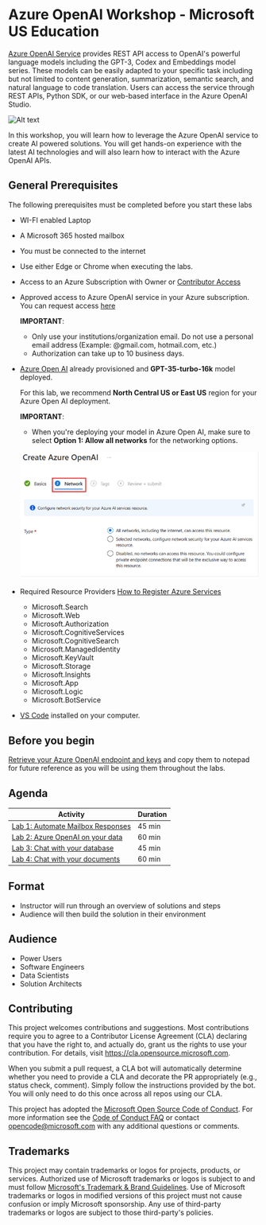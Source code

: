 # Azure OpenAI Workshop - Microsoft US Education
[Azure OpenAI Service](https://learn.microsoft.com/en-us/azure/cognitive-services/openai/overview) provides REST API access to OpenAI's powerful language models including the GPT-3, Codex and Embeddings model series. These models can be easily adapted to your specific task including but not limited to content generation, summarization, semantic search, and natural language to code translation. Users can access the service through REST APIs, Python SDK, or our web-based interface in the Azure OpenAI Studio.

![Alt text](documents/images/OpenAI.png)


In this workshop, you will learn how to leverage the Azure OpenAI service to create AI powered solutions. You will get hands-on experience with the latest AI technologies and will also learn how to interact with the Azure OpenAI APIs.

## General Prerequisites

The following prerequisites must be completed before you start these labs

- WI-FI enabled Laptop
- A Microsoft 365 hosted mailbox
- You must be connected to the internet
- Use either Edge or Chrome when executing the labs.
- Access to an Azure Subscription with Owner or [Contributor Access](https://learn.microsoft.com/en-us/azure/role-based-access-control/role-assignments-steps)

- Approved access to Azure OpenAI service in your Azure subscription. You can request access [here](https://customervoice.microsoft.com/Pages/ResponsePage.aspx?id=v4j5cvGGr0GRqy180BHbR7en2Ais5pxKtso_Pz4b1_xUNTZBNzRKNlVQSFhZMU9aV09EVzYxWFdORCQlQCN0PWcu)


  
    **IMPORTANT**:
    - Only use your institutions/organization email. Do not use a personal email address (Example: @gmail.com, hotmail.com, etc.)
    - Authorization can take up to 10 business days.


- [Azure Open AI](https://learn.microsoft.com/en-us/azure/cognitive-services/openai/how-to/create-resource?pivots=web-portal) already provisioned and **GPT-35-turbo-16k** model deployed.

  For this lab, we recommend **North Central US or East US** region for your Azure Open AI deployment.

   **IMPORTANT**:
  - When you're deploying your model in Azure Open AI, make sure to select **Option 1: Allow all networks** for the networking options.

  ![Alt text](documents/media/prereq-networking.png)

- Required Resource Providers [How to Register Azure Services](https://learn.microsoft.com/en-us/azure/azure-resource-manager/management/resource-providers-and-types)

  - Microsoft.Search
  - Microsoft.Web
  - Microsoft.Authorization
  - Microsoft.CognitiveServices
  - Microsoft.CognitiveSearch
  - Microsoft.ManagedIdentity
  - Microsoft.KeyVault
  - Microsoft.Storage
  - Microsoft.Insights
  - Microsoft.App
  - Microsoft.Logic
  - Microsoft.BotService

- [VS Code](https://code.visualstudio.com/download) installed on your computer.



## Before you begin

  [Retrieve your Azure OpenAI endpoint and keys](https://learn.microsoft.com/en-us/azure/ai-services/openai/quickstart?tabs=command-line%2Cpython-new&pivots=programming-language-powershell#retrieve-key-and-endpoint:~:text=The%20Endpoint%20and%20Keys%20can%20be%20found) and copy them to notepad for future reference as you will be using them throughout the labs.

## Agenda

| Activity | Duration |
| --- | --- |
| [Lab 1: Automate Mailbox Responses](/labs/Lab_Automate_Mailbox_Responses/README.md) | 45 min |
| [Lab 2: Azure OpenAI on your data](/labs/Lab_On_Your_Data/README.md) | 60 min |
| [Lab 3: Chat with your database](/labs/Lab_Data_Analytics/README.md) | 45 min |
| [Lab 4: Chat with your documents](/labs/Lab_chatWithDocuments/README.md) | 60 min |


## Format

- Instructor will run through an overview of solutions and steps
- Audience will then build the solution in their environment

## Audience

- Power Users
- Software Engineers
- Data Scientists
- Solution Architects

## Contributing

This project welcomes contributions and suggestions.  Most contributions require you to agree to a
Contributor License Agreement (CLA) declaring that you have the right to, and actually do, grant us
the rights to use your contribution. For details, visit https://cla.opensource.microsoft.com.

When you submit a pull request, a CLA bot will automatically determine whether you need to provide
a CLA and decorate the PR appropriately (e.g., status check, comment). Simply follow the instructions
provided by the bot. You will only need to do this once across all repos using our CLA.

This project has adopted the [Microsoft Open Source Code of Conduct](https://opensource.microsoft.com/codeofconduct/).
For more information see the [Code of Conduct FAQ](https://opensource.microsoft.com/codeofconduct/faq/) or
contact [opencode@microsoft.com](mailto:opencode@microsoft.com) with any additional questions or comments.

## Trademarks

This project may contain trademarks or logos for projects, products, or services. Authorized use of Microsoft
trademarks or logos is subject to and must follow
[Microsoft's Trademark & Brand Guidelines](https://www.microsoft.com/en-us/legal/intellectualproperty/trademarks/usage/general).
Use of Microsoft trademarks or logos in modified versions of this project must not cause confusion or imply Microsoft sponsorship.
Any use of third-party trademarks or logos are subject to those third-party's policies.
